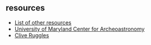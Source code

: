 ## resources
* [List of other resources](https://astro.uni-bonn.de/~pbrosche/hist_astr/ha_items_archaeo.html)
* [University of Maryland Center for Archeoastronomy](https://www.grace.umd.edu/~tlaloc/archastro/)
* [Clive Ruggles](https://web.cliveruggles.com/aaj-utp)
